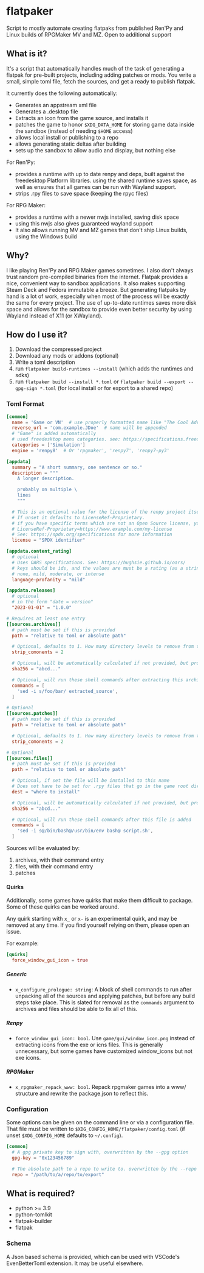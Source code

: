 # flatpaker

Script to mostly automate creating flatpaks from published Ren'Py and Linux
builds of RPGMaker MV and MZ. Open to additional support

## What is it?

It's a script that automatically handles much of the task of generating a
flatpak for pre-built projects, including adding patches or mods. You
write a small, simple toml file, fetch the sources, and get a ready to publish
flatpak.

It currently does the following automatically:

- Generates an appstream xml file
- Generates a .desktop file
- Extracts an icon from the game source, and installs it
- patches the game to honor `$XDG_DATA_HOME` for storing game data inside the sandbox (instead of needing `$HOME` access)
- allows local install or publishing to a repo
- allows generating static deltas after building
- sets up the sandbox to allow audio and display, but nothing else

For Ren'Py:
- provides a runtime with up to date renpy and deps, built against the freedesktop Platform libraries.
  using the shared runtime saves space, as well as ensures that all games can be run with Wayland support.
- strips .rpy files to save space (keeping the rpyc files)

For RPG Maker:
- provides a runtime with a newer nwjs installed, saving disk space
- using this nwjs also gives guaranteed wayland support
- It also allows running MV and MZ games that don't ship Linux builds, using the Windows build

## Why?

I like playing Ren'Py and RPG Maker games sometimes. I also don't always trust
random pre-compiled binaries from the internet. Flatpak provides a nice,
convenient way to sandbox applications. It also makes supporting Steam Deck and
Fedora immutable a breeze. But generating flatpaks by hand is a lot of work,
especially when most of the process will be exactly the same for every project.
The use of up-to-date runtimes saves more disk space and allows for the sandbox
to provide even better security by using Wayland instead of X11 (or XWayland).

## How do I use it?

1. Download the compressed project
2. Download any mods or addons (optional)
3. Write a toml description
4. run `flatpaker build-runtimes --install` (which adds the runtimes and sdks)
5. run `flatpaker build --install *.toml` or `flatpaker build --export --gpg-sign *.toml` (for local install or for export to a shared repo)

### Toml Format

```toml
[common]
  name = 'Game or VN'  # use properly formatted name like "The Cool Adventures of Bob", or "Bob's Quest 7: Lawnmower Confusion"
  reverse_url = 'com.example.JDoe'  # name will be appended
  # "Game" is added automatically
  # used freedesktop menu categories. see: https://specifications.freedesktop.org/menu-spec/latest/apas02.html
  categories = ['Simulation']
  engine = 'renpy8'  # Or 'rpgmaker', 'renpy7', 'renpy7-py3'

[appdata]
  summary = "A short summary, one sentence or so."
  description = """
    A longer description.

    probably on multiple \
    lines
    """

  # This is an optional value for the license of the renpy project itself.
  # If unset it defaults to LicenseRef-Proprietary.
  # if you have specific terms which are not an Open Source license, you can use the form:
  # LicenseRef-Proprietary=https://www.example.com/my-license
  # See: https://spdx.org/specifications for more information
  license = "SPDX identifier"

[appdata.content_rating]
  # optional
  # Uses OARS specifications. See: https://hughsie.github.io/oars/
  # keys should be ids, and the values are must be a rating (as a string):
  # none, mild, moderate, or intense
  language-profanity = "mild"

[appdata.releases]
  # optional
  # in the form "date = version"
  "2023-01-01" = "1.0.0"

# Requires at least one entry
[[sources.archives]]
  # path must be set if this is provided
  path = "relative to toml or absolute path"

  # Optional, defaults to 1. How many directory levels to remove from this component
  strip_comonents = 2

  # Optional, will be automatically calculated if not provided, but providing it can speed up building
  sha256 = "abcd..."

  # Optional, will run these shell commands after extracting this archive
  commands = [
    'sed -i s/foo/bar/ extracted_source',
  ]

# Optional
[[sources.patches]]
  # path must be set if this is provided
  path = "relative to toml or absolute path"

  # Optional, defaults to 1. How many directory levels to remove from this component
  strip_comonents = 2

# Optional
[[sources.files]]
  # path must be set if this is provided
  path = "relative to toml or absolute path"

  # Optional, if set the file will be installed to this name
  # Does not have to be set for .rpy files that go in the game root directory
  dest = "where to install"

  # Optional, will be automatically calculated if not provided, but providing it can speed up building
  sha256 = "abcd..."

  # Optional, will run these shell commands after this file is added
  commands = [
    'sed -i s@/bin/bash@/usr/bin/env bash@ script.sh',
  ]
```

Sources will be evaluated by:
  1. archives, with their command entry
  2. files, with their command entry
  3. patches

#### Quirks

Additionally, some games have quirks that make them difficult to package. Some
of these quirks can be worked around.

Any quirk starting with `x_` or `x-` is an experimental quirk, and may be
removed at any time. If you find yourself relying on them, please open an issue.

For example:
```toml
[quirks]
  force_window_gui_icon = true
```


##### Generic

  - `x_configure_prologue: string`: A block of shell commands to run after
    unpacking all of the sources and applying patches, but before any build
    steps take place. This is slated for removal as the `commands` argument to archives and files should be able to fix all of this.


##### Renpy

  - `force_window_gui_icon: bool`. Use `game/gui/window_icon.png` instead
    of extracting icons from the exe or icns files. This is generally
    unnecessary, but some games have customized window_icons but not exe icons.


##### RPGMaker

  - `x_rpgmaker_repack_www: bool`. Repack rpgmaker games into a www/ structure
    and rewrite the package.json to reflect this.


### Configuration

Some options can be given on the command line or via a configuration file.
That file must be written to `$XDG_CONFIG_HOME/flatpaker/config.toml` (if unset
`$XDG_CONFIG_HOME` defaults to `~/.config`).

```toml
[common]
  # A gpg private key to sign with, overwritten by the --gpg option
  gpg-key = "0x123456789"

  # The absolute path to a repo to write to. overwritten by the --repo option
  repo = "/path/to/a/repo/to/export"
```


## What is required?

- python >= 3.9
- python-tomlkit
- flatpak-builder
- flatpak

### Schema

A Json based schema is provided, which can be used with VSCode's EvenBetterToml
extension. It may be useful elsewhere.
